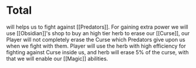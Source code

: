 # Total
will helps us to fight against [[Predators]]. For gaining extra power we will use [[Obsidian]]'s shop to buy an high tier herb to erase our [[Curse]], our Player will not completely erase the Curse which Predators give upon us when we fight with them. Player will use the herb with high efficiency for fighting against Curse inside us, and herb will erase 5% of the curse, with that we will enable our [[Magic]] abilities. 